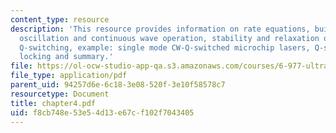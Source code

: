 ```yaml
---
content_type: resource
description: 'This resource provides information on rate equations, built-up of laser
  oscillation and continuous wave operation, stability and relaxation oscillations,
  Q-switching, example: single mode CW-Q-switched microchip lasers, Q-switched mode
  locking and summary.'
file: https://ol-ocw-studio-app-qa.s3.amazonaws.com/courses/6-977-ultrafast-optics-spring-2005/f8cb748e53e54d13e67cf102f7043405_chapter4.pdf
file_type: application/pdf
parent_uid: 94257d6e-6c18-3e08-520f-3e10f58578c7
resourcetype: Document
title: chapter4.pdf
uid: f8cb748e-53e5-4d13-e67c-f102f7043405
---
```


